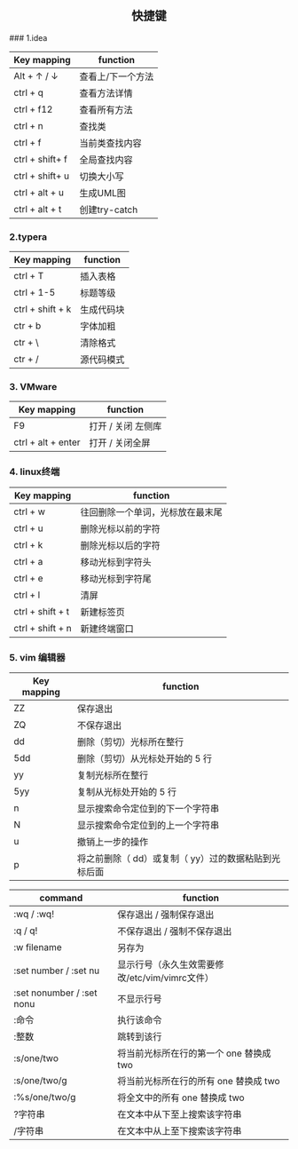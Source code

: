 <h2><center>快捷键</center></h2>
### 1.idea

| Key mapping     | function          |
| --------------- | ----------------- |
| Alt  + ↑ / ↓    | 查看上/下一个方法 |
| ctrl + q        | 查看方法详情      |
| ctrl + f12      | 查看所有方法      |
| ctrl + n        | 查找类            |
| ctrl + f        | 当前类查找内容    |
| ctrl + shift+ f | 全局查找内容      |
| ctrl + shift+ u | 切换大小写        |
| ctrl + alt + u  | 生成UML图         |
| ctrl + alt + t  | 创建try-catch     |

### 2.typera

| Key mapping      | function   |
| ---------------- | ---------- |
| ctrl + T         | 插入表格   |
| ctrl + 1-5       | 标题等级   |
| ctrl + shift + k | 生成代码块 |
| ctr + b          | 字体加粗   |
| ctr + \          | 清除格式   |
| ctr + /          | 源代码模式 |

### 3. VMware

| Key mapping        | function           |
| ------------------ | ------------------ |
| F9                 | 打开 / 关闭 左侧库 |
| ctrl + alt + enter | 打开 / 关闭全屏    |

### 4. linux终端

| Key mapping      | function                         |
| ---------------- | -------------------------------- |
| ctrl + w         | 往回删除一个单词，光标放在最末尾 |
| ctrl + u         | 删除光标以前的字符               |
| ctrl + k         | 删除光标以后的字符               |
| ctrl + a         | 移动光标到字符头                 |
| ctrl + e         | 移动光标到字符尾                 |
| ctrl + l         | 清屏                             |
| ctrl + shift + t | 新建标签页                       |
| ctrl + shift + n | 新建终端窗口                     |

### 5. vim 编辑器

| Key mapping | function                                             |
| ----------- | ---------------------------------------------------- |
| ZZ          | 保存退出                                             |
| ZQ          | 不保存退出                                           |
| dd          | 删除（剪切）光标所在整行                             |
| 5dd         | 删除（剪切）从光标处开始的 5 行                      |
| yy          | 复制光标所在整行                                     |
| 5yy         | 复制从光标处开始的 5 行                              |
| n           | 显示搜索命令定位到的下一个字符串                     |
| N           | 显示搜索命令定位到的上一个字符串                     |
| u           | 撤销上一步的操作                                     |
| p           | 将之前删除（ dd）或复制（ yy）过的数据粘贴到光标后面 |

| command                     | function                                       |
| --------------------------- | ---------------------------------------------- |
| :wq   /   :wq!              | 保存退出     /     强制保存退出                |
| :q  /   q!                  | 不保存退出         /     强制不保存退出        |
| :w filename                 | 另存为                                         |
| :set number  /  :set  nu    | 显示行号（永久生效需要修改/etc/vim/vimrc文件） |
| :set nonumber  /  :set nonu | 不显示行号                                     |
| :命令                       | 执行该命令                                     |
| :整数                       | 跳转到该行                                     |
| :s/one/two                  | 将当前光标所在行的第一个 one 替换成 two        |
| :s/one/two/g                | 将当前光标所在行的所有 one 替换成 two          |
| :%s/one/two/g               | 将全文中的所有 one 替换成 two                  |
| ?字符串                     | 在文本中从下至上搜索该字符串                   |
| /字符串                     | 在文本中从上至下搜索该字符串                   |

